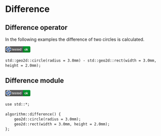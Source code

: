 # Difference

## Difference operator

In the following examples the difference of two circles is calculated.

![test](.banner/difference_operator.png)

```µcad,difference_operator
std::geo2d::circle(radius = 3.0mm) - std::geo2d::rect(width = 3.0mm, height = 2.0mm);
```

## Difference module

![test](.banner/difference_module.png)

```µcad,difference_module
use std::*;

algorithm::difference() {
    geo2d::circle(radius = 3.0mm);
    geo2d::rect(width = 3.0mm, height = 2.0mm);
};
```
